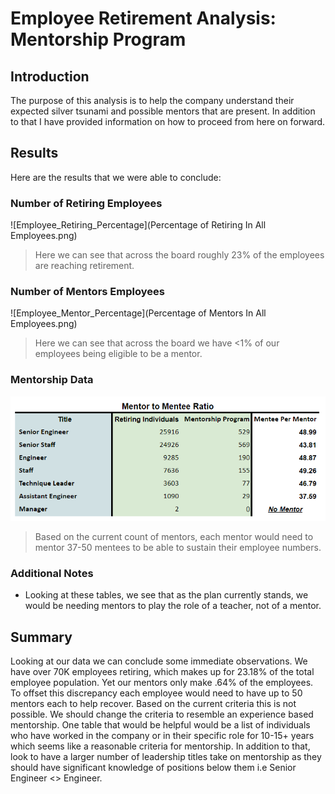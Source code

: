 # Employee Retirement Analysis: Mentorship Program
 
## Introduction
The purpose of this analysis is to help the company understand their expected silver tsunami and possible mentors that are present. In addition to that I have provided information on how to proceed from here on forward.
 
## Results
Here are the results that we were able to conclude:
 
### Number of Retiring Employees
![Employee_Retiring_Percentage](Percentage of Retiring In All Employees.png)
>Here we can see that across the board roughly 23% of the employees are reaching retirement.
 
### Number of Mentors Employees
![Employee_Mentor_Percentage](Percentage of Mentors In All Employees.png)
>Here we can see that across the board we have <1% of our employees being eligible to be a mentor.
 
### Mentorship Data
![Mentor_Mentee_Ratio](Mentor_Mentee_Ratio.png)
>Based on the current count of mentors, each mentor would need to mentor 37-50 mentees to be able to sustain their employee numbers.
 
### Additional Notes
- Looking at these tables, we see that as the plan currently stands, we would be needing mentors to play the role of a teacher, not of a mentor.
 
## Summary
Looking at our data we can conclude some immediate observations. We have over 70K employees retiring, which makes up for 23.18% of the total employee population. Yet our mentors only make .64% of the employees. To offset this discrepancy each employee would need to have up to 50 mentors each to help recover. Based on the current criteria this is not possible. We should change the criteria to resemble an experience based mentorship. One table that would be helpful would be a list of individuals who have worked in the company or in their specific role for 10-15+ years which seems like a reasonable criteria for mentorship. In addition to that, look to have a larger number of leadership titles take on mentorship as they should have significant knowledge of positions below them i.e Senior Engineer <> Engineer.
